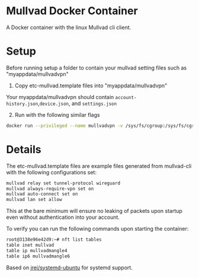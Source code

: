 # Mullvad Docker Container

A Docker container with the linux Mullvad cli client.

# Setup

Before running setup a folder to contain your mullvad setting files such as "myappdata/mullvadvpn"

1. Copy etc-mullvad.template files into "myappdata/mullvadvpn"

Your myappdata/mullvadvpn should contain `account-history.json`,`device.json`, and `settings.json`

2. Run with the following similar flags 

```sh
docker run --privileged --name mullvadvpn -v /sys/fs/cgroup:/sys/fs/cgroup:ro -v myappdata/mullvadvpn:/etc/mullvad-vpn:rw mullvadvpn
```

# Details

The etc-mullvad.template files are example files generated from mullvad-cli with the following configurations set:

```sh
mullvad relay set tunnel-protocol wireguard
mullvad always-require-vpn set on
mullvad auto-connect set on
mullvad lan set allow
```

This at the bare minimum will ensure no leaking of packets upon startup even without authentication into your account.

To verify you can run the following commands upon starting the container:

```sh
root@3138e96e42d9:~# nft list tables
table inet mullvad
table ip mullvadmangle4
table ip6 mullvadmangle6
```


Based on [jrei/systemd-ubuntu](https://hub.docker.com/r/jrei/systemd-ubuntu) for systemd support.